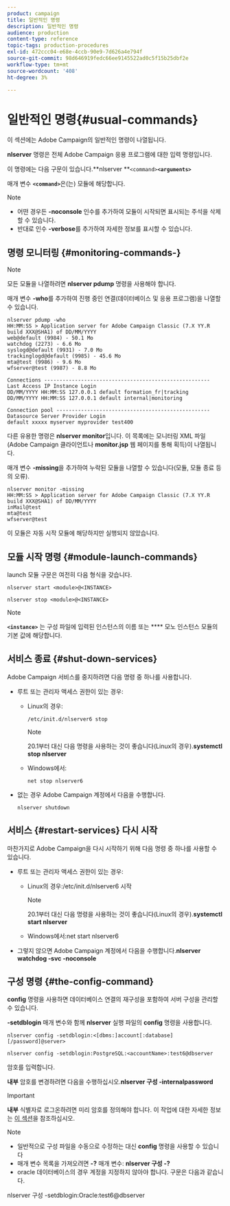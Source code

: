 ```yaml
---
product: campaign
title: 일반적인 명령
description: 일반적인 명령
audience: production
content-type: reference
topic-tags: production-procedures
exl-id: 472ccc04-e68e-4ccb-90e9-7d626a4e794f
source-git-commit: 98d646919fedc66ee9145522ad0c5f15b25dbf2e
workflow-type: tm+mt
source-wordcount: '408'
ht-degree: 3%

---
```


# 일반적인 명령{#usual-commands}

이 섹션에는 Adobe Campaign의 일반적인 명령이 나열됩니다.

**nlserver** 명령은 전체 Adobe Campaign 응용 프로그램에 대한 입력 명령입니다.

이 명령에는 다음 구문이 있습니다.**nlserver **`<command>`****`<arguments>`****

매개 변수 **`<command>`**&#x200B;은(는) 모듈에 해당합니다.

>[!NOTE]
>
>* 어떤 경우든 **-noconsole** 인수를 추가하여 모듈이 시작되면 표시되는 주석을 삭제할 수 있습니다.
>* 반대로 인수 **-verbose**&#x200B;를 추가하여 자세한 정보를 표시할 수 있습니다.

>



## 명령 모니터링 {#monitoring-commands-}

>[!NOTE]
>
>모든 모듈을 나열하려면 **nlserver pdump** 명령을 사용해야 합니다.

매개 변수 **-who**&#x200B;를 추가하여 진행 중인 연결(데이터베이스 및 응용 프로그램)을 나열할 수 있습니다.

```
nlserver pdump -who
HH:MM:SS > Application server for Adobe Campaign Classic (7.X YY.R build XXX@SHA1) of DD/MM/YYYY
web@default (9984) - 50.1 Mo
watchdog (2273) - 6.6 Mo
syslogd@default (9931) - 7.0 Mo
trackinglogd@default (9985) - 45.6 Mo
mta@test (9986) - 9.6 Mo
wfserver@test (9987) - 8.8 Mo

Connections ------------------------------------------------------
Last Access IP Instance Login 
DD/MM/YYYY HH:MM:SS 127.0.0.1 default formation_fr|tracking
DD/MM/YYYY HH:MM:SS 127.0.0.1 default internal|monitoring

Connection pool --------------------------------------------------
Datasource Server Provider Login 
default xxxxx myserver myprovider test400
```

다른 유용한 명령은 **nlserver monitor**&#x200B;입니다. 이 목록에는 모니터링 XML 파일(Adobe Campaign 클라이언트나 **monitor.jsp** 웹 페이지를 통해 획득)이 나열됩니다.

매개 변수 **-missing**&#x200B;을 추가하여 누락된 모듈을 나열할 수 있습니다(모듈, 모듈 종료 등의 오류).

```
nlserver monitor -missing
HH:MM:SS > Application server for Adobe Campaign Classic (7.X YY.R build XXX@SHA1) of DD/MM/YYYY
inMail@test
mta@test
wfserver@test
```

이 모듈은 자동 시작 모듈에 해당하지만 실행되지 않았습니다.

## 모듈 시작 명령 {#module-launch-commands}

launch 모듈 구문은 여전히 다음 형식을 갖습니다.

```
nlserver start <module>@<INSTANCE>
```

```
nlserver stop <module>@<INSTANCE>
```

>[!NOTE]
>
>**`<instance>`** 는 구성 파일에 입력된 인스턴스의 이름 또는  **** 모노 인스턴스 모듈의 기본 값에 해당합니다.

## 서비스 종료 {#shut-down-services}

Adobe Campaign 서비스를 중지하려면 다음 명령 중 하나를 사용합니다.

* 루트 또는 관리자 액세스 권한이 있는 경우:

   * Linux의 경우:

      ```
      /etc/init.d/nlserver6 stop
      ```

      >[!NOTE]
      >
      >20.1부터 대신 다음 명령을 사용하는 것이 좋습니다(Linux의 경우).**systemctl stop nlserver**

   * Windows에서:

      ```
      net stop nlserver6
      ```

* 없는 경우 Adobe Campaign 계정에서 다음을 수행합니다.

   ```
   nlserver shutdown 
   ```

## 서비스 {#restart-services} 다시 시작

마찬가지로 Adobe Campaign을 다시 시작하기 위해 다음 명령 중 하나를 사용할 수 있습니다.

* 루트 또는 관리자 액세스 권한이 있는 경우:

   * Linux의 경우:/etc/init.d/nlserver6 시작

      >[!NOTE]
      >
      >20.1부터 대신 다음 명령을 사용하는 것이 좋습니다(Linux의 경우).**systemctl start nlserver**

   * Windows에서:net start nlserver6

* 그렇지 않으면 Adobe Campaign 계정에서 다음을 수행합니다.**nlserver watchdog -svc -noconsole**

## 구성 명령 {#the-config-command}

**config** 명령을 사용하면 데이터베이스 연결의 재구성을 포함하여 서버 구성을 관리할 수 있습니다.

**-setdblogin** 매개 변수와 함께 **nlserver** 실행 파일의 **config** 명령을 사용합니다.

```
nlserver config -setdblogin:<[dbms:]account[:database][/password]@server>
```

```
nlserver config -setdblogin:PostgreSQL:<accountName>:test6@dbserver
```

암호를 입력합니다.

**내부** 암호를 변경하려면 다음을 수행하십시오.**nlserver 구성 -internalpassword**

>[!IMPORTANT]
>
>**내부** 식별자로 로그온하려면 미리 암호를 정의해야 합니다. 이 작업에 대한 자세한 정보는 [이 섹션](../../installation/using/configuring-campaign-server.md#internal-identifier)을 참조하십시오.

>[!NOTE]
>
>* 일반적으로 구성 파일을 수동으로 수정하는 대신 **config** 명령을 사용할 수 있습니다
>* 매개 변수 목록을 가져오려면 **-?** 매개 변수: **nlserver 구성 -?**
>* oracle 데이터베이스의 경우 계정을 지정하지 않아야 합니다. 구문은 다음과 같습니다.

>
>  
nlserver 구성 -setdblogin:Oracle:test6@dbserver

